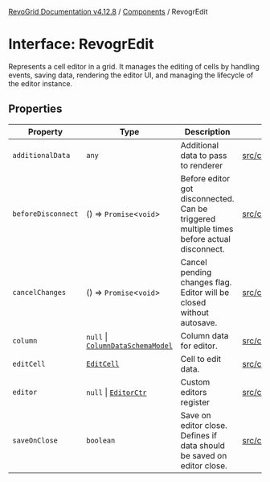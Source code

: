 [RevoGrid Documentation v4.12.8](README.md) / [Components](Namespace.Components.md) / RevogrEdit

# Interface: RevogrEdit

Represents a cell editor in a grid.
It manages the editing of cells by handling events, saving data, rendering the editor UI,
and managing the lifecycle of the editor instance.

## Properties

| Property | Type | Description | Defined in |
| ------ | ------ | ------ | ------ |
| `additionalData` | `any` | Additional data to pass to renderer | [src/components.d.ts:388](https://github.com/revolist/revogrid/blob/c3ca1940d3bbc95c0549378ff25b8d267352be31/src/components.d.ts#L388) |
| `beforeDisconnect` | () => `Promise`\<`void`\> | Before editor got disconnected. Can be triggered multiple times before actual disconnect. | [src/components.d.ts:392](https://github.com/revolist/revogrid/blob/c3ca1940d3bbc95c0549378ff25b8d267352be31/src/components.d.ts#L392) |
| `cancelChanges` | () => `Promise`\<`void`\> | Cancel pending changes flag. Editor will be closed without autosave. | [src/components.d.ts:396](https://github.com/revolist/revogrid/blob/c3ca1940d3bbc95c0549378ff25b8d267352be31/src/components.d.ts#L396) |
| `column` | `null` \| [`ColumnDataSchemaModel`](Interface.ColumnDataSchemaModel.md) | Column data for editor. | [src/components.d.ts:400](https://github.com/revolist/revogrid/blob/c3ca1940d3bbc95c0549378ff25b8d267352be31/src/components.d.ts#L400) |
| `editCell` | [`EditCell`](TypeAlias.EditCell.md) | Cell to edit data. | [src/components.d.ts:404](https://github.com/revolist/revogrid/blob/c3ca1940d3bbc95c0549378ff25b8d267352be31/src/components.d.ts#L404) |
| `editor` | `null` \| [`EditorCtr`](TypeAlias.EditorCtr.md) | Custom editors register | [src/components.d.ts:408](https://github.com/revolist/revogrid/blob/c3ca1940d3bbc95c0549378ff25b8d267352be31/src/components.d.ts#L408) |
| `saveOnClose` | `boolean` | Save on editor close. Defines if data should be saved on editor close. | [src/components.d.ts:412](https://github.com/revolist/revogrid/blob/c3ca1940d3bbc95c0549378ff25b8d267352be31/src/components.d.ts#L412) |
